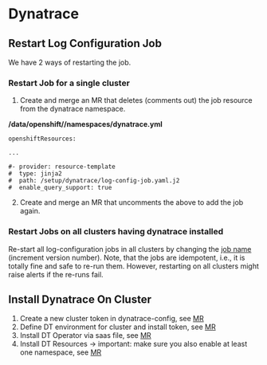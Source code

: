 # Dynatrace

## Restart Log Configuration Job

We have 2 ways of restarting the job.

### Restart Job for a single cluster

1. Create and merge an MR that deletes (comments out) the job resource from the dynatrace namespace.

**/data/openshift/<cluster>/namespaces/dynatrace.yml**
```
openshiftResources:

...

#- provider: resource-template
#  type: jinja2
#  path: /setup/dynatrace/log-config-job.yaml.j2
#  enable_query_support: true
```

2. Create and merge an MR that uncomments the above to add the job again.

### Restart Jobs on all clusters having dynatrace installed

Re-start all log-configuration jobs in all clusters by changing the [job name](https://gitlab.cee.redhat.com/service/app-interface/-/blob/d682a17bf8612a2cc8eee0f5354981b6841e4a6b/resources/setup/dynatrace/log-config-job.yaml.j2#L14) (increment version number).
Note, that the jobs are idempotent, i.e., it is totally fine and safe to re-run them.
However, restarting on all clusters might raise alerts if the re-runs fail.

## Install Dynatrace On Cluster

1. Create a new cluster token in dynatrace-config, see [MR](https://gitlab.cee.redhat.com/service/dynatrace-config/-/merge_requests/186)
2. Define DT environment for cluster and install token, see [MR](https://gitlab.cee.redhat.com/service/app-interface/-/merge_requests/79135)
3. Install DT Operator via saas file, see [MR](https://gitlab.cee.redhat.com/service/app-interface/-/merge_requests/79141)
4. Install DT Resources -> important: make sure you also enable at least one namespace, see [MR](https://gitlab.cee.redhat.com/service/app-interface/-/merge_requests/79143)
